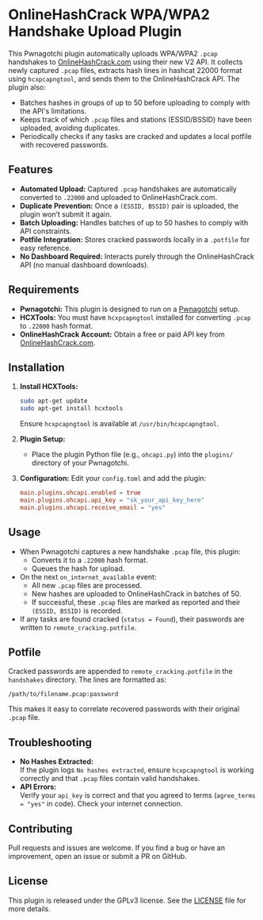 # OnlineHashCrack WPA/WPA2 Handshake Upload Plugin

This Pwnagotchi plugin automatically uploads WPA/WPA2 `.pcap` handshakes to [OnlineHashCrack.com](https://onlinehashcrack.com) using their new V2 API. It collects newly captured `.pcap` files, extracts hash lines in hashcat 22000 format using `hcxpcapngtool`, and sends them to the OnlineHashCrack API. The plugin also:

- Batches hashes in groups of up to 50 before uploading to comply with the API's limitations.
- Keeps track of which `.pcap` files and stations (ESSID/BSSID) have been uploaded, avoiding duplicates.
- Periodically checks if any tasks are cracked and updates a local potfile with recovered passwords.

## Features

- **Automated Upload:** Captured `.pcap` handshakes are automatically converted to `.22000` and uploaded to OnlineHashCrack.com.
- **Duplicate Prevention:** Once a `(ESSID, BSSID)` pair is uploaded, the plugin won’t submit it again.
- **Batch Uploading:** Handles batches of up to 50 hashes to comply with API constraints.
- **Potfile Integration:** Stores cracked passwords locally in a `.potfile` for easy reference.
- **No Dashboard Required:** Interacts purely through the OnlineHashCrack API (no manual dashboard downloads).

## Requirements

- **Pwnagotchi:** This plugin is designed to run on a [Pwnagotchi](https://pwnagotchi.ai) setup.
- **HCXTools:** You must have `hcxpcapngtool` installed for converting `.pcap` to `.22000` hash format.
- **OnlineHashCrack Account:** Obtain a free or paid API key from [OnlineHashCrack.com](https://onlinehashcrack.com).

## Installation

1. **Install HCXTools:**
   ```bash
   sudo apt-get update
   sudo apt-get install hcxtools
   ```
   Ensure `hcxpcapngtool` is available at `/usr/bin/hcxpcapngtool`.

2. **Plugin Setup:**
   - Place the plugin Python file (e.g., `ohcapi.py`) into the `plugins/` directory of your Pwnagotchi.

3. **Configuration:**
   Edit your `config.toml` and add the plugin:
   ```toml
   main.plugins.ohcapi.enabled = true
   main.plugins.ohcapi.api_key = "sk_your_api_key_here"
   main.plugins.ohcapi.receive_email = "yes"
   ```

## Usage

- When Pwnagotchi captures a new handshake `.pcap` file, this plugin:
  - Converts it to a `.22000` hash format.
  - Queues the hash for upload.
- On the next `on_internet_available` event:
  - All new `.pcap` files are processed.
  - New hashes are uploaded to OnlineHashCrack in batches of 50.
  - If successful, these `.pcap` files are marked as reported and their `(ESSID, BSSID)` is recorded.
- If any tasks are found cracked (`status = Found`), their passwords are written to `remote_cracking.potfile`.

## Potfile

Cracked passwords are appended to `remote_cracking.potfile` in the `handshakes` directory. The lines are formatted as:
```
/path/to/filename.pcap:password
```
This makes it easy to correlate recovered passwords with their original `.pcap` file.

## Troubleshooting

- **No Hashes Extracted:**  
  If the plugin logs `No hashes extracted`, ensure `hcxpcapngtool` is working correctly and that `.pcap` files contain valid handshakes.
- **API Errors:**  
  Verify your `api_key` is correct and that you agreed to terms (`agree_terms = "yes"` in code). Check your internet connection.

## Contributing

Pull requests and issues are welcome. If you find a bug or have an improvement, open an issue or submit a PR on GitHub.

## License

This plugin is released under the GPLv3 license. See the [LICENSE](LICENSE) file for more details.
